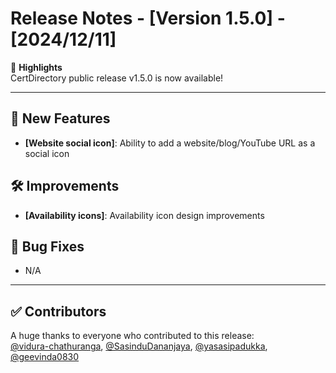 # Release Notes - [Version 1.5.0] - [2024/12/11]

🎉 **Highlights**  
CertDirectory public release v1.5.0 is now available!

---

## 🚀 New Features
- **[Website social icon]**: Ability to add a website/blog/YouTube URL as a social icon


## 🛠 Improvements
- **[Availability icons]**: Availability icon design improvements

## 🐛 Bug Fixes
- N/A

---

## ✅ Contributors
A huge thanks to everyone who contributed to this release:  
[@vidura-chathuranga](https://github.com/vidura-chathuranga), [@SasinduDananjaya](https://github.com/SasinduDananjaya), [@yasasipadukka](https://github.com/yasasipadukka), [@geevinda0830](https://github.com/geevinda0830)




